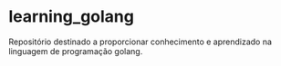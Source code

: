 # learning_golang
Repositório destinado a proporcionar conhecimento e aprendizado na linguagem de programação golang.
